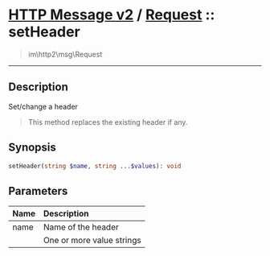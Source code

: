 # [HTTP Message v2](http2.md) / [Request](http2-Request.md) :: setHeader
 > im\http2\msg\Request
____

## Description
Set/change a header

 > This method replaces the existing header if any.  

## Synopsis
```php
setHeader(string $name, string ...$values): void
```

## Parameters
| Name | Description |
| :--- | :---------- |
| name | Name of the header |
|  | One or more value strings |
